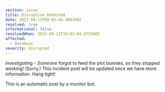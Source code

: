 ```yaml
---
section: issue
title: Disruption Detected
date: 2022-09-13T09:02:44.388308Z
resolved: true
informational: false
resolvedWhen: 2022-09-13T10:01:04.675508Z
affected:
  - Database
severity: disrupted
---
```

*Investigating* - _Someone_ forgot to feed the plot bunnies, so they stopped working! (Sorry.) This incident post will be updated once we have more information. Hang tight!

This is an automatic post by a monitor bot.
        